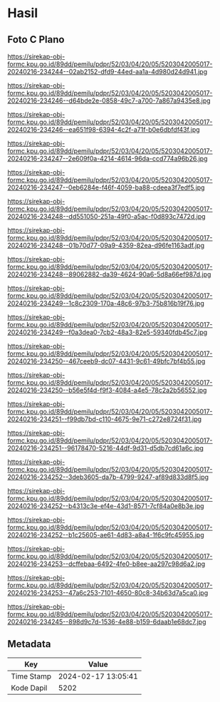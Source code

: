 # Hasil

## Foto C Plano

https://sirekap-obj-formc.kpu.go.id/89dd/pemilu/pdpr/52/03/04/20/05/5203042005017-20240216-234244--02ab2152-dfd9-44ed-aa1a-4d980d24d941.jpg

https://sirekap-obj-formc.kpu.go.id/89dd/pemilu/pdpr/52/03/04/20/05/5203042005017-20240216-234246--d64bde2e-0858-49c7-a700-7a867a9435e8.jpg

https://sirekap-obj-formc.kpu.go.id/89dd/pemilu/pdpr/52/03/04/20/05/5203042005017-20240216-234246--ea651f98-6394-4c2f-a71f-b0e6dbfdf43f.jpg

https://sirekap-obj-formc.kpu.go.id/89dd/pemilu/pdpr/52/03/04/20/05/5203042005017-20240216-234247--2e609f0a-4214-4614-96da-ccd774a96b26.jpg

https://sirekap-obj-formc.kpu.go.id/89dd/pemilu/pdpr/52/03/04/20/05/5203042005017-20240216-234247--0eb6284e-f46f-4059-ba88-cdeea3f7edf5.jpg

https://sirekap-obj-formc.kpu.go.id/89dd/pemilu/pdpr/52/03/04/20/05/5203042005017-20240216-234248--dd551050-251a-49f0-a5ac-f0d893c7472d.jpg

https://sirekap-obj-formc.kpu.go.id/89dd/pemilu/pdpr/52/03/04/20/05/5203042005017-20240216-234248--01b70d77-09a9-4359-82ea-d96fe1163adf.jpg

https://sirekap-obj-formc.kpu.go.id/89dd/pemilu/pdpr/52/03/04/20/05/5203042005017-20240216-234248--89062882-da39-4624-90a6-5d8a66ef987d.jpg

https://sirekap-obj-formc.kpu.go.id/89dd/pemilu/pdpr/52/03/04/20/05/5203042005017-20240216-234249--1c8c2309-170a-48c6-97b3-75b816b19f76.jpg

https://sirekap-obj-formc.kpu.go.id/89dd/pemilu/pdpr/52/03/04/20/05/5203042005017-20240216-234249--f0a3dea0-7cb2-48a3-82e5-59340fdb45c7.jpg

https://sirekap-obj-formc.kpu.go.id/89dd/pemilu/pdpr/52/03/04/20/05/5203042005017-20240216-234250--467ceeb9-dc07-4431-9c61-49bfc7bf4b55.jpg

https://sirekap-obj-formc.kpu.go.id/89dd/pemilu/pdpr/52/03/04/20/05/5203042005017-20240216-234250--b56e5f4d-f9f3-4084-a4e5-78c2a2b56552.jpg

https://sirekap-obj-formc.kpu.go.id/89dd/pemilu/pdpr/52/03/04/20/05/5203042005017-20240216-234251--f99db7bd-c110-4675-9e71-c272e8724f31.jpg

https://sirekap-obj-formc.kpu.go.id/89dd/pemilu/pdpr/52/03/04/20/05/5203042005017-20240216-234251--96178470-5216-44df-9d31-d5db7cd61a6c.jpg

https://sirekap-obj-formc.kpu.go.id/89dd/pemilu/pdpr/52/03/04/20/05/5203042005017-20240216-234252--3deb3605-da7b-4799-9247-af89d833d8f5.jpg

https://sirekap-obj-formc.kpu.go.id/89dd/pemilu/pdpr/52/03/04/20/05/5203042005017-20240216-234252--b4313c3e-ef4e-43d1-8571-7cf84a0e8b3e.jpg

https://sirekap-obj-formc.kpu.go.id/89dd/pemilu/pdpr/52/03/04/20/05/5203042005017-20240216-234252--b1c25605-ae61-4d83-a8a4-1f6c9fc45955.jpg

https://sirekap-obj-formc.kpu.go.id/89dd/pemilu/pdpr/52/03/04/20/05/5203042005017-20240216-234253--dcffebaa-6492-4fe0-b8ee-aa297c98d6a2.jpg

https://sirekap-obj-formc.kpu.go.id/89dd/pemilu/pdpr/52/03/04/20/05/5203042005017-20240216-234253--47a6c253-7101-4650-80c8-34b63d7a5ca0.jpg

https://sirekap-obj-formc.kpu.go.id/89dd/pemilu/pdpr/52/03/04/20/05/5203042005017-20240216-234245--898d9c7d-1536-4e88-b159-6daab1e68dc7.jpg


## Metadata

| Key        | Value               |
| ---------- | ------------------- |
| Time Stamp | 2024-02-17 13:05:41 |
| Kode Dapil | 5202                |



